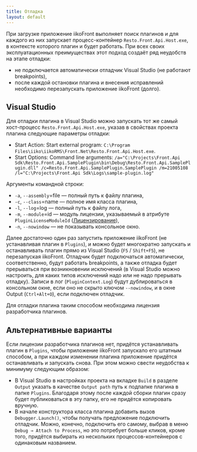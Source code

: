```yaml
---
title: Отладка
layout: default
---
```

При загрузке приложение iikoFront выполняет поиск плагинов и для каждого из них запускает процесс-контейнер `Resto.Front.Api.Host.exe`, в контексте которого плагин и будет работать. При всех своих эксплуатационных преимуществах этот подход создаёт ряд неудобств на этапе отладки:

- не подключается автоматически отладчик Visual Studio (не работают breakpoints),
- после каждой остановки плагина и внесения исправлений необходимо перезапускать приложение iikoFront (долго).

## Visual Studio
Для отладки плагина в Visual Studio можно запускать тот же самый хост-процесс `Resto.Front.Api.Host.exe`, указав в свойствах проекта плагина следующие параметры отладки:

- Start Action: Start external program: `C:\Program Files\iiko\iikoRMS\Front.Net\Resto.Front.Api.Host.exe`.
- Start Options: Command line arguments: `/a="C:\Projects\Front.Api Sdk\Resto.Front.Api.SamplePlugin\bin\Debug\Resto.Front.Api.SamplePlugin.dll" /c=Resto.Front.Api.SamplePlugin.SamplePlugin /m=21005108 /l="C:\Projects\Front.Api Sdk\Logs\sample-plugin.log"`

Аргументы командной строки:

- `-a`, `--assembly`=file — полный путь к файлу плагина,
- `-c`, `--class`=name    — полное имя класса плагина,
- `-l`, `--log`=log       — полный путь к файлу лога,
- `-m`, `--module`=id     — модуль лицензии, указываемый в атрибуте `PluginLicenseModuleId` ([Лицензирование](Licensing)),
- `-n`, `--nowindow`      — не показывать консольное окно.

Далее достаточно один раз запустить приложение iikoFront (не устанавливая плагин в `Plugins`), и можно будет многократно запускать и останавливать плагин прямо из Visual Studio (`F5` / `Shift+F5`), не перезапуская iikoFront. Отладчик будет подключаться автоматически, соответственно, будут работать breakpoints, а также отладка будет прерываться при возникновении исключений (в Visual Studio можно настроить, для каких типов исключений надо или не надо прерывать отладку). Записи в лог (`PluginContext.Log`) будут дублироваться в консольном окне, если оно не скрыто ключом `--nowindow`, и в окне Output (`Ctrl+Alt+O`), если подключен отладчик.

Для отладки плагина таким способом необходима лицензия разработчика плагинов.

## Альтернативные варианты
Если лицензии разработчика плагинов нет, придётся устанавливать плагин в `Plugins`, чтобы приложение iikoFront запускало его штатным способом, а при каждом изменении плагина приложение придётся останавливать и запускать снова. При этом можно свести неудобства к минимуму следующим образом:

- В Visual Studio в настройках проекта на вкладке `Build` в разделе `Output` указать в качестве `Output path` путь к подпапке плагина в папке `Plugins`. Благодаря этому после каждой сборки плагин сразу будет публиковаться в эту папку, его не придётся копировать вручную.
- В начале конструктора класса плагина добавить вызов `Debugger.Launch()`, чтобы получать предложение подключить отладчик. Можно, конечно, подключить его самому, выбрав в меню `Debug → Attach to Process`, но это потребует больше кликов, кроме того, придётся выбирать из нескольких процессов-контейнеров с одинаковым названием.